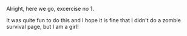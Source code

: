 Alright, here we go, excercise no 1. 

It was quite fun to do this and I hope it is fine that I didn't do a zombie survival page, but I am a girl!
